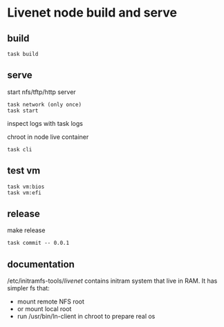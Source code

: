 # Livenet node build and serve


## build


```
task build
```

## serve

start nfs/tftp/http server

```
task network (only once)
task start
```

inspect logs with task logs

chroot in node live container
```
task cli
```

## test vm

```
task vm:bios
task vm:efi
```

## release

make release

```
task commit -- 0.0.1
```


## documentation

/etc/initramfs-tools/*livenet* contains initram system that live in RAM. It has simpler fs that:
- mount remote NFS root
- or mount local root
- run /usr/bin/ln-client in chroot to prepare real os